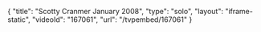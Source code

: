{
    "title": "Scotty Cranmer January 2008",
    "type": "solo",
    "layout": "iframe-static",
    "videoId": "167061",
    "url": "\/tvpembed\/167061"
}